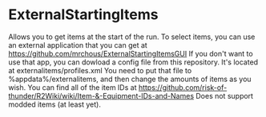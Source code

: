 # ExternalStartingItems
Allows you to get items at the start of the run. 
To select items, you can use an external application that you can get at https://github.com/mrchous/ExternalStartingItemsGUI
If you don't want to use that app, you can dowload a config file from this repository. It's located at externalitems/profiles.xml 
You need to put that file to %appdata%/externalitems, and then change the amounts of items as you wish. You can find all of the item IDs at https://github.com/risk-of-thunder/R2Wiki/wiki/Item-&-Equipment-IDs-and-Names
Does not support modded items (at least yet). 
